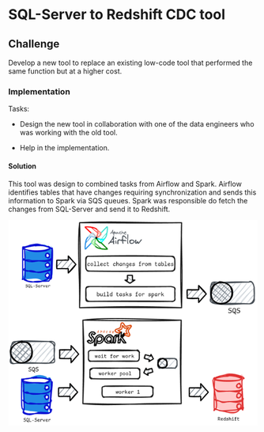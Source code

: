 # SQL-Server to Redshift CDC tool

## Challenge

Develop a new tool to replace an existing low-code tool that performed the same function but at a higher cost.

### Implementation

Tasks:
- Design the new tool in collaboration with one of the data engineers who was working with the old tool.

- Help in the implementation.

#### Solution

This tool was design to combined tasks from Airflow and Spark. Airflow identifies tables that have changes requiring synchronization and sends this information to Spark via SQS queues. Spark was responsible do fetch the changes from SQL-Server and send it to Redshift.

![alt text](imgs/cdc_tool.png)
